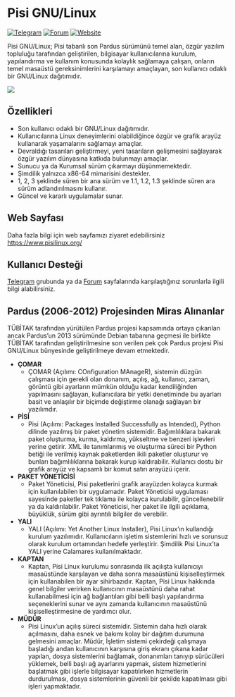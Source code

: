 # Pisi GNU/Linux

[![Telegram](https://img.shields.io/badge/Telegram-Pisi%20GNU%2FLinux-blue)](https://t.me/joinchat/DnOmFNS_KOjzEpnn)
[![Forum](https://img.shields.io/badge/Forum-Pisi%20GNU%2FLinux-orange)](https://www.pisilinux.org/forum)
[![Website](https://img.shields.io/badge/Website-Pisi%20GNU%2FLinux-green)](https://www.pisilinux.org/)


Pisi GNU/Linux; Pisi tabanlı son Pardus sürümünü temel alan, özgür yazılım topluluğu tarafından geliştirilen, bilgisayar kullanıcılarına kurulum, yapılandırma ve kullanım konusunda kolaylık sağlamaya çalışan, onların temel masaüstü gereksinimlerini karşılamayı amaçlayan, son kullanıcı odaklı bir GNU/Linux dağıtımıdır.

![](https://www.pisilinux.org/upload/slider/__slider-pisi211-banner.jpg)

## Özellikleri

* Son kullanıcı odaklı bir GNU/Linux dağıtımıdır.
* Kullanıcılarına Linux deneyimlerini olabildiğince özgür ve grafik arayüz kullanarak yaşamalarını sağlamayı amaçlar.
* Devraldığı tasarıları geliştirmeyi, yeni tasarıların gelişmesini sağlayarak özgür yazılım dünyasına katkıda bulunmayı amaçlar.
* Sunucu ya da Kurumsal sürüm çıkarmayı düşünmemektedir.
* Şimdilik yalnızca x86-64 mimarisini destekler.
* 1, 2, 3 şeklinde süren bir ana sürüm ve 1.1, 1.2, 1.3 şeklinde süren ara sürüm adlandırılmasını kullanır.
* Güncel ve kararlı uygulamalar sunar.

## Web Sayfası

Daha fazla bilgi için web sayfamızı ziyaret edebilirsiniz https://www.pisilinux.org/

## Kullanıcı Desteği
[Telegram](https://t.me/joinchat/DnOmFNS_KOjzEpnn) grubunda ya da [Forum](https://www.pisilinux.org/forum) sayfalarında karşılaştığınız sorunlarla ilgili bilgi alabilirsiniz.

## Pardus (2006-2012) Projesinden Miras Alınanlar
TÜBİTAK tarafından yürütülen Pardus projesi kapsamında ortaya çıkarılan ancak Pardus’un 2013 sürümünde Debian tabanına geçmesi ile birlikte TÜBİTAK tarafından geliştirilmesine son verilen pek çok Pardus projesi Pisi GNU/Linux bünyesinde geliştirilmeye devam etmektedir.
* **ÇOMAR**
  * ÇOMAR (Açılımı: COnfiguration MAnageR), sistemin düzgün çalışması için gerekli olan donanım, açılış, ağ, kullanıcı, zaman, görüntü gibi ayarların mümkün olduğu kadar kendiliğinden yapılmasını sağlayan, kullanıcılara bir yetki denetiminde bu ayarları basit ve anlaşılır bir biçimde değiştirme olanağı sağlayan bir yazılımdır.
* **PİSİ**
  * Pisi (Açılımı: Packages Installed Successfully as Intended), Python dilinde yazılmış bir paket yönetim sistemidir. Bağımlılıklara bakarak paket oluşturma, kurma, kaldırma, yükseltme ve benzeri işlevleri yerine getirir. XML ile tanımlanmış ve oluşturma süreci bir Python betiği ile verilmiş kaynak paketlerden ikili paketler oluşturur ve bunları bağımlılıklarına bakarak kurup kaldırabilir. Kullanıcı dostu bir grafik arayüz ve kapsamlı bir komut satırı arayüzü içerir.
* **PAKET YÖNETİCİSİ**
  * Paket Yöneticisi, Pisi paketlerini grafik arayüzden kolayca kurmak için kullanılabilen bir uygulamadır. Paket Yöneticisi uygulaması sayesinde paketler tek tıklama ile kolayca kurulabilir, güncellenebilir ya da kaldırılabilir. Paket Yöneticisi, her paket ile ilgili açıklama, büyüklük, sürüm gibi ayrıntılı bilgiler de verebilir.
* **YALI**
  * YALI (Açılımı: Yet Another Linux Installer), Pisi Linux’ın kullandığı kurulum yazılımıdır. Kullanıcıların işletim sistemlerini hızlı ve sorunsuz olarak kurulum ortamından hedefe yerleştirir. Şimdilik Pisi Linux’ta YALI yerine Calamares kullanılmaktadır.
* **KAPTAN**
  * Kaptan, Pisi Linux kurulumu sonrasında ilk açılışta kullanıcıyı masaüstünde karşılayan ve daha sonra masaüstünü kişiselleştirmek için kullanabilen bir ayar sihirbazıdır. Kaptan, Pisi Linux hakkında genel bilgiler verirken kullanıcının masaüstünü daha rahat kullanabilmesi için ağ bağlantıları gibi belli başlı yapılandırma seçeneklerini sunar ve aynı zamanda kullanıcının masaüstünü kişiselleştirmesine de yardımcı olur.
* **MÜDÜR**
  * Pisi Linux’un açılış süreci sistemidir. Sistemin daha hızlı olarak açılmasını, daha esnek ve bakımı kolay bir dağıtım durumuna gelmesini amaçlar. Müdür, İşletim sistemi çekirdeği çalışmaya başladığı andan kullanıcının karşısına giriş ekranı çıkana kadar yapılan, dosya sistemlerini bağlamak, donanımları tanıyıp sürücüleri yüklemek, belli başlı ağ ayarlarını yapmak, sistem hizmetlerini başlatmak gibi işlerle bilgisayar kapatılırken hizmetlerin durdurulması, dosya sistemlerinin güvenli bir şekilde kapatılması gibi işleri yapmaktadır.

